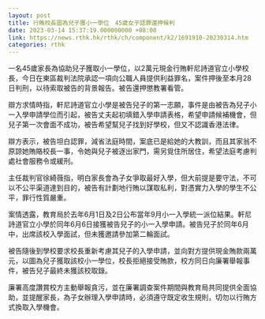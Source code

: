 ```yaml
---
layout: post
title: 行賄校長圖為兒子獲小一學位　45歲女子認罪還押候判
date: 2023-03-14 15:37:19.000000000 +08:00
link: https://news.rthk.hk/rthk/ch/component/k2/1691910-20230314.htm
categories: rthk
---
```


一名45歲家長為協助兒子獲取小一學位，以2萬元現金行賄軒尼詩道官立小學校長，今日在東區裁判法院承認一項向公職人員提供利益罪名，案件押後至本月28日判刑，以待索取被告的背景報告。被告還押懲教署看管。

辯方求情時指，軒尼詩道官立小學是被告兒子的第一志願，事件是由被告為兒子小一入學申請學位而引起，被告丈夫起初填錯入學申請表格，希望申請候補機會，但兒子第一次會面不成功，被告希望幫兒子找到好學校，但又不認識香港法律。

辯方表示，被告坦白認罪，減省法庭時間，案底已是給她的大教訓，而且其家翁不原諒她賄賂校長一事，令她與兒子被逐出家門，需另覓住所居住，希望法庭考慮判處社會服務令或緩刑。

主任裁判官徐綺薇指，明白家長會為子女爭取最好入學，但大前提是要守法，不可以不公平渠道達到目的，被告有計劃地行賄以謀取私利，對憑實力入學的學生不公平，罪行性質嚴重。

案情透露，教育局於去年6月1日及2日公布當年9月小一入學統一派位結果。軒尼詩道官立小學於同年6月6日接獲被告兒子的小一入學申請。被告兒子於同年6月中，出席該校入學面試，但未獲邀請參加第二輪面試。

被告隨後到學校要求校長重新考慮其兒子的入學申請，並向對方提供現金賄款兩萬元，以圖為兒子獲取該校小一學位，校長拒絕接受賄款，校方同日向廉署舉報事件，被告兒子最終未獲該校取錄。

廉署高度讚賞校方主動舉報貪污，並在廉署調查案件期間與教育局共同提供全面協助，並提醒家長，為子女辦理入學申請時，必須遵守既定收生規則，切勿以行賄方式換取入學機會。
